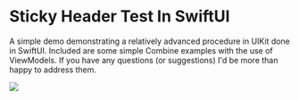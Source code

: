 # Sticky Header Test In SwiftUI

A simple demo demonstrating a relatively advanced procedure in UIKit done in SwiftUI.  Included are some simple Combine examples with the use of ViewModels.  If you have any questions (or suggestions) I'd be more than happy to address them.

![](demoVid/demo.gif)
